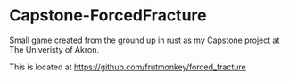 # Capstone-ForcedFracture
Small game created from the ground up in rust as my Capstone project at The Univeristy of Akron.

This is located at https://github.com/frutmonkey/forced_fracture
